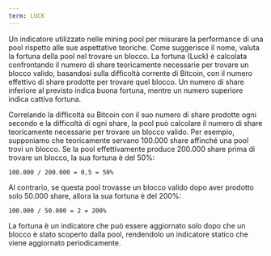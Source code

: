 ```yaml
---
term: LUCK
---
```


Un indicatore utilizzato nelle mining pool per misurare la performance di una pool rispetto alle sue aspettative teoriche. Come suggerisce il nome, valuta la fortuna della pool nel trovare un blocco. La fortuna (Luck) è calcolata confrontando il numero di share teoricamente necessarie per trovare un blocco valido, basandosi sulla difficoltà corrente di Bitcoin, con il numero effettivo di share prodotte per trovare quel blocco. Un numero di share inferiore al previsto indica buona fortuna, mentre un numero superiore indica cattiva fortuna.

Correlando la difficoltà su Bitcoin con il suo numero di share prodotte ogni secondo e la difficoltà di ogni share, la pool può calcolare il numero di share teoricamente necessarie per trovare un blocco valido. Per esempio, supponiamo che teoricamente servano 100.000 share affinché una pool trovi un blocco. Se la pool effettivamente produce 200.000 share prima di trovare un blocco, la sua fortuna è del 50%:

```text
100.000 / 200.000 = 0,5 = 50%
```

Al contrario, se questa pool trovasse un blocco valido dopo aver prodotto solo 50.000 share, allora la sua fortuna è del 200%:

```text
100.000 / 50.000 = 2 = 200%
```

La fortuna è un indicatore che può essere aggiornato solo dopo che un blocco è stato scoperto dalla pool, rendendolo un indicatore statico che viene aggiornato periodicamente.